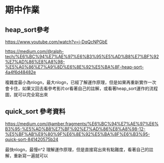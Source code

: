 # 期中作業
## heap_sort參考 

https://www.youtube.com/watch?v=j-DqQcNPGbE

https://medium.com/@ralph-tech/%E6%BC%94%E7%AE%97%E6%B3%95%E5%AD%B8%E7%BF%92%E7%AD%86%E8%A8%98-%E5%A0%86%E7%A9%8D%E6%8E%92%E5%BA%8F-heap-sort-4a4f6d48482e

複雜度最小為nlogn，最大nlogn，已經了解運作原理，但是如果再重新實作一次會卡住，如果又回去看參考影片or看著自己的註解，或看著heap_sort運作的流程圖，就可以完全寫出來

## quick_sort 參考資料
https://medium.com/@amber.fragments/%E6%BC%94%E7%AE%97%E6%B3%95-%E5%AD%B8%E7%BF%92%E7%AD%86%E8%A8%98-12-%E5%BF%AB%E9%80%9F%E6%8E%92%E5%BA%8F%E6%B3%95-quick-sort-841420575b24

最快nlogn，最慢n^2 理解運作原理，但是直接寫出來有點難度，看著自己的註解，重新寫一遍就可以
